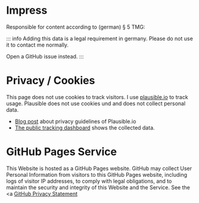 <script setup lang="ts">
    import MyImpress from "./components/MyImpress.vue"
</script>

# Impress

Responsible for content according to (german) § 5 TMG:

<MyImpress />

::: info
Adding this data is a legal requirement in germany. Please do not use it to contact me normally.

Open a GitHub issue instead.
:::

# Privacy / Cookies

This page does not use cookies to track visitors. I use <a href="https://plausible.io">plausible.io</a> to track usage.
Plausible does not use cookies und and does not collect personal data.

- <a href="https://plausible.io/privacy-focused-web-analytics">Blog post</a> about privacy guidelines of Plausible.io
- <a href="https://plausible.io/dom-preview.knappi.org/">The public tracking dashboard</a> shows the collected data.

# GitHub Pages Service

This Website is hosted as a GitHub Pages website. GitHub may collect User Personal Information from visitors to this
GitHub Pages website, including logs of visitor IP addresses, to comply with legal obligations, and to maintain the
security and integrity of this Website and the Service. See the <a
[GitHub Privacy Statement](https://docs.github.com/en/site-policy/privacy-policies/github-general-privacy-statement)

